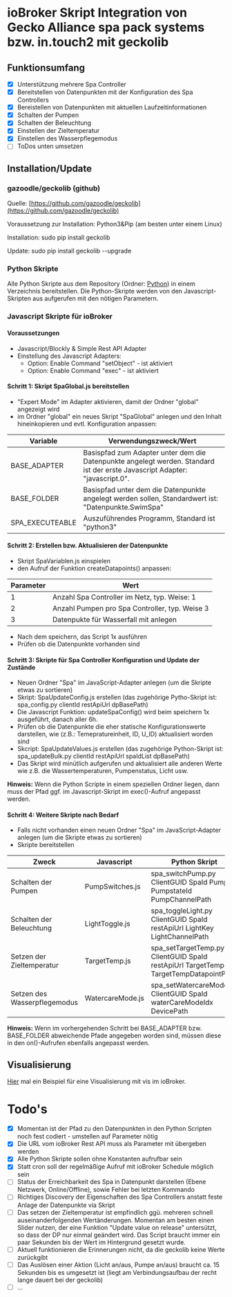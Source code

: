 # ioBroker Skript Integration von Gecko Alliance spa pack systems bzw. in.touch2 mit geckolib

## Funktionsumfang

* [X] Unterstützung mehrere Spa Controller
* [X] Bereitstellen von Datenpunkten mit der Konfiguration des Spa Controllers
* [X] Bereistellen von Datenpunkten mit aktuellen Laufzeitinformationen
* [X] Schalten der Pumpen
* [X] Schalten der Beleuchtung
* [X] Einstellen der Zieltemperatur
* [X] Einstellen des Wasserpflegemodus
* [ ] ToDos unten umsetzen

## Installation/Update

### gazoodle/geckolib (github)

Quelle: [https://github.com/gazoodle/geckolib](https://github.com/gazoodle/geckolib)

Voraussetzung zur Installation: Python3&Pip (am besten unter einem Linux)

Installation: sudo pip install geckolib

Update: sudo pip install geckolib --upgrade

### Python Skripte

Alle Python Skripte  aus dem Repository (Ordner: [Python](Python)) in einem Verzeichnis bereitstellen. Die Python-Skripte werden von den Javascript-Skripten aus aufgerufen mit den nötigen Parametern.


### Javascript Skripte für ioBroker

#### Voraussetzungen

* Javascript/Blockly & Simple Rest API Adapter
* Einstellung des Javascript Adapters:
  * Option: Enable Command "setObject" - ist aktiviert
  * Option: Enable Command "exec" - ist aktiviert

#### Schritt 1: Skript SpaGlobal.js bereitstellen

* "Expert Mode" im Adapter aktivieren, damit der Ordner "global" angezeigt wird
* im Ordner "global" ein neues Skript "SpaGlobal" anlegen und den Inhalt hineinkopieren und evtl. Konfiguration anpassen:

| **Variable** | **Verwendungszweck/Wert** |
| ------------ | ----------------------------------------------------------------------------------------------------------------------------- |
| BASE_ADAPTER | Basispfad zum Adapter unter dem die Datenpunkte angelegt werden. Standard ist der erste Javascript Adapter: "javascript.0". |
| BASE_FOLDER  | Basispfad unter dem die Datenpunkte angelegt werden sollen, Standardwert ist: "Datenpunkte.SwimSpa" |
| SPA_EXECUTEABLE | Auszuführendes Programm, Standard ist "python3" |

#### Schritt 2: Erstellen bzw. Aktualisieren der Datenpunkte

* Skript SpaVariablen.js einspielen
* den Aufruf der Funktion createDatapoints() anpassen:

| **Parameter** | **Wert**                                       |
| ------------- | ---------------------------------------------- |
| 1             | Anzahl Spa Controller im Netz, typ. Weise: 1   |
| 2             | Anzahl Pumpen pro Spa Controller, typ. Weise 3 |
| 3             | Datenpukte für Wasserfall mit anlegen          |

* Nach dem speichern, das Script 1x ausführen
* Prüfen ob die Datenpunkte vorhanden sind

#### Schritt 3: Skripte für Spa Controller Konfiguration und Update der Zustände

* Neuen Ordner "Spa" im JavaScript-Adapter anlegen (um die Skripte etwas zu sortieren)
* Skript: SpaUpdateConfig.js erstellen (das zugehörige Pytho-Skript ist: spa_config.py clientId restApiUrl dpBasePath)
* Die Javascript Funktion: updateSpaConfig() wird beim speichern 1x ausgeführt, danach aller 6h.
* Prüfen ob die Datenpunkte die eher statische Konfigurationswerte darstellen, wie (z.B.: Temepratureinheit, ID, U_ID) aktualisiert worden sind
* Skcript: SpaUpdateValues.js erstellen (das zugehörige Python-Skript ist: spa_updateBulk.py clientId restApiUrl spaIdList dpBasePath)
* Das Skript wird minütlich aufgerufen und aktualisiert alle anderen Werte wie z.B. die Wassertemperaturen, Pumpenstatus, Licht usw.

**Hinweis:** Wenn die Python Scripte in einem speziellen Ordner liegen, dann muss der Pfad ggf. im Javascript-Skript im exec()-Aufruf angepasst werden.

#### Schritt 4: Weitere Skripte nach Bedarf

* Falls nicht vorhanden einen neuen Ordner "Spa" im JavaScript-Adapter anlegen (um die Skripte etwas zu sortieren)
* Skripte bereitstellen

| **Zweck**                    | **Javascript**              | **Python Skript**           |
| ---------------------------- | --------------------------- | --------------------------- |
| Schalten der Pumpen          | PumpSwitches.js             | spa_switchPump.py ClientGUID SpaId PumpId PumpstateId PumpChannelPath |
| Schalten der Beleuchtung     | LightToggle.js              | spa_toggleLight.py ClientGUID SpaId restApiUrl LightKey LightChannelPath |
| Setzen der Zieltemperatur    | TargetTemp.js               | spa_setTargetTemp.py ClientGUID SpaId restApiUrl TargetTemp TargetTempDatapointPath |
| Setzen des Wasserpflegemodus | WatercareMode.js            | spa_setWatercareMode.py ClientGUID SpaId waterCareModeIdx DevicePath |


**Hinweis:** Wenn im vorhergehenden Schritt bei BASE_ADAPTER bzw. BASE_FOLDER abweichende Pfade angegeben worden sind, müssen diese in den on()-Aufrufen ebenfalls angepasst werden.

## Visualisierung

[Hier](doc\visualization.md) mal ein Beispiel für eine Visualisierung mit vis im ioBroker.

# Todo's

* [X] Momentan ist der Pfad zu den Datenpunkten in den Python Scripten noch fest codiert - umstellen auf Parameter nötig
* [X] Die URL vom ioBroker Rest API muss als Parameter mit übergeben werden
* [X] Alle Python Skripte sollen ohne Konstanten aufrufbar sein
* [X] Statt cron soll der regelmäßige Aufruf mit ioBroker Schedule möglich sein
* [ ] Status der Erreichbarkeit des Spa in Datenpunkt darstellen (Ebene Netzwerk, Online/Offline), sowie Fehler bei letzten Kommando
* [ ] Richtiges Discovery der Eigenschaften des Spa Controllers anstatt feste Anlage der Datenpunkte via Skript
* [ ] Das setzen der Zieltemperatur ist empfindlich ggü. mehreren schnell auseinanderfolgenden Wertänderungen. Momentan am besten einen Slider nutzen, der eine Funktion "Update value on release" untersützt, so dass der DP nur einmal geändert wird. Das Script braucht immer ein paar Sekunden bis der Wert im Hintergrund gesetzt wurde.
* [ ] Aktuell funktionieren die Erinnerungen nicht, da die geckolib keine Werte zurückgibt
* [ ] Das Auslösen einer Aktion (Licht an/aus, Pumpe an/aus) braucht ca. 15 Sekunden bis es umgesetzt ist (liegt am Verbindungsaufbau der recht lange dauert bei der geckolib)
* [ ] ...
